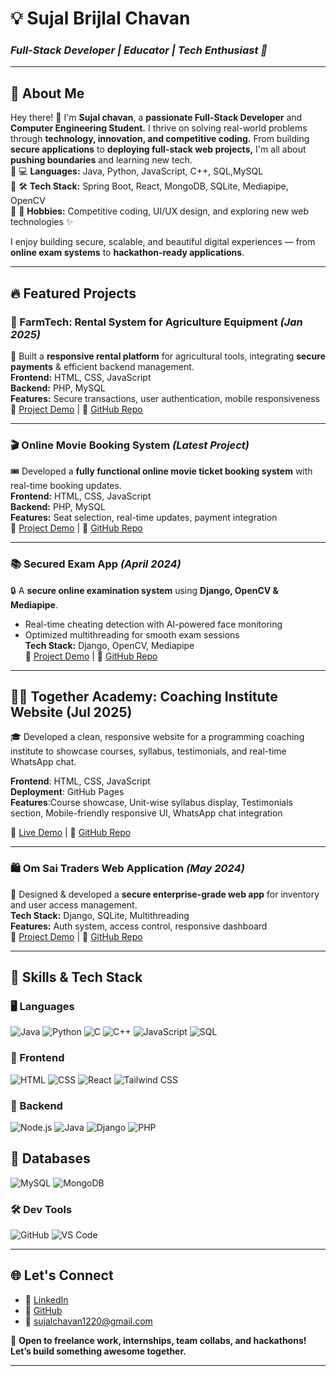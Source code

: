 <!-- README.md -->

# 💡 Sujal Brijlal Chavan  
### *Full-Stack Developer | Educator | Tech Enthusiast 🚀*  

---

## 🚀 About Me

Hey there! 👋 I'm **Sujal chavan**, a **passionate Full-Stack Developer** and **Computer Engineering Student.** I thrive on solving real-world problems through **technology, innovation, and competitive coding.** From building **secure applications** to **deploying full-stack web projects,** I'm all about **pushing boundaries** and learning new tech.  
🔹 💻 **Languages:** Java, Python, JavaScript, C++, SQL,MySQL  
🔹 🛠️ **Tech Stack:** Spring Boot, React, MongoDB, SQLite, Mediapipe, OpenCV  
🔹 🎨 **Hobbies:** Competitive coding, UI/UX design, and exploring new web technologies ✨

I enjoy building secure, scalable, and beautiful digital experiences — from **online exam systems** to **hackathon-ready applications**.

---

## 🔥 Featured Projects

### 🏡 FarmTech: Rental System for Agriculture Equipment *(Jan 2025)*  
🚜 Built a **responsive rental platform** for agricultural tools, integrating **secure payments** & efficient backend management.  
**Frontend:** HTML, CSS, JavaScript  
**Backend:** PHP, MySQL  
**Features:** Secure transactions, user authentication, mobile responsiveness  
🔗 [Project Demo](#) | 🔗 [GitHub Repo](#)

---

### 🎬 Online Movie Booking System *(Latest Project)*  
🎟️ Developed a **fully functional online movie ticket booking system** with real-time booking updates.  
**Frontend:** HTML, CSS, JavaScript  
**Backend:** PHP, MySQL  
**Features:** Seat selection, real-time updates, payment integration  
🔗 [Project Demo](#) | 🔗 [GitHub Repo](#)

---

### 📚 Secured Exam App *(April 2024)*  
🔒 A **secure online examination system** using **Django, OpenCV & Mediapipe**.  
- Real-time cheating detection with AI-powered face monitoring  
- Optimized multithreading for smooth exam sessions  
**Tech Stack:** Django, OpenCV, Mediapipe  
🔗 [Project Demo](#) | 🔗 [GitHub Repo](#)

---

## 🧑‍🏫 Together Academy: Coaching Institute Website (Jul 2025)

🎓 Developed a clean, responsive website for a programming coaching institute to showcase courses, syllabus, testimonials, and real-time WhatsApp chat.

**Frontend**: HTML, CSS, JavaScript  
**Deployment**: GitHub Pages  
**Features**:Course showcase, Unit-wise syllabus display, Testimonials section, Mobile-friendly responsive UI, WhatsApp chat integration

🔗 [Live Demo](https://sujalchavan03.github.io/TogetherAcademy) | 🔗 [GitHub Repo](https://github.com/sujalchavan03/TogetherAcademy)

---

### 🛍️ Om Sai Traders Web Application *(May 2024)*  
🔐 Designed & developed a **secure enterprise-grade web app** for inventory and user access management.  
**Tech Stack:** Django, SQLite, Multithreading  
**Features:** Auth system, access control, responsive dashboard  
🔗 [Project Demo](#) | 🔗 [GitHub Repo](#)

---

## 🧠 Skills & Tech Stack  

### 🖥️ Languages  
![Java](https://img.shields.io/badge/Java-007396?style=for-the-badge&logo=java&logoColor=white)
![Python](https://img.shields.io/badge/Python-3776AB?style=for-the-badge&logo=python&logoColor=white)
![C](https://img.shields.io/badge/C-A8B9CC?style=for-the-badge&logo=c&logoColor=black)
![C++](https://img.shields.io/badge/C++-00599C?style=for-the-badge&logo=c%2B%2B&logoColor=white)
![JavaScript](https://img.shields.io/badge/JavaScript-F7DF1E?style=for-the-badge&logo=javascript&logoColor=black)
![SQL](https://img.shields.io/badge/SQL-336791?style=for-the-badge&logo=postgresql&logoColor=white)

### 🎨 Frontend  
![HTML](https://img.shields.io/badge/HTML-E34F26?style=for-the-badge&logo=html5&logoColor=white)
![CSS](https://img.shields.io/badge/CSS-1572B6?style=for-the-badge&logo=css3&logoColor=white)
![React](https://img.shields.io/badge/React-61DAFB?style=for-the-badge&logo=react&logoColor=black)
![Tailwind CSS](https://img.shields.io/badge/Tailwind_CSS-06B6D4?style=for-the-badge&logo=tailwind-css&logoColor=white)

### 🔧 Backend  
![Node.js](https://img.shields.io/badge/Node.js-339933?style=for-the-badge&logo=nodedotjs&logoColor=white)
![Java](https://img.shields.io/badge/Java-ED8B00?style=for-the-badge&logo=java&logoColor=white)
![Django](https://img.shields.io/badge/Django-092E20?style=for-the-badge&logo=django&logoColor=white)
![PHP](https://img.shields.io/badge/PHP-777BB4?style=for-the-badge&logo=php&logoColor=white)

## 💾 Databases
![MySQL](https://img.shields.io/badge/MySQL-4479A1?style=for-the-badge&logo=mysql&logoColor=white)
![MongoDB](https://img.shields.io/badge/MongoDB-47A248?style=for-the-badge&logo=mongodb&logoColor=white)

### 🛠 Dev Tools  
![GitHub](https://img.shields.io/badge/GitHub-181717?style=for-the-badge&logo=github&logoColor=white)
![VS Code](https://img.shields.io/badge/VS_Code-007ACC?style=for-the-badge&logo=visual-studio-code&logoColor=white)

---

## 🌐 Let's Connect

- 🔗 [LinkedIn](https://www.linkedin.com/in/sujalchavan03)  
- 🔗 [GitHub](https://github.com/sujalchavan03)  
- 📧 sujalchavan1220@gmail.com  

💬 **Open to freelance work, internships, team collabs, and hackathons! Let’s build something awesome together.**

---
